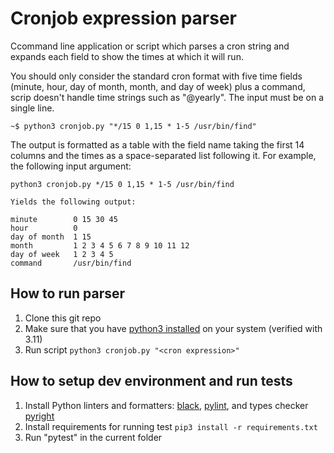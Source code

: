 # Cronjob expression parser

Ccommand line application or script which parses a cron string and expands each field
to show the times at which it will run.

You should only consider the standard cron format with five time fields (minute, hour, day of
month, month, and day of week) plus a command, scrip doesn't handle time strings such as "@yearly". 
The input must be on a single line.

`~$ python3 cronjob.py "*/15 0 1,15 * 1-5 /usr/bin/find"`

The output is formatted as a table with the field name taking the first 14 columns and
the times as a space-separated list following it.
For example, the following input argument:

```
python3 cronjob.py */15 0 1,15 * 1-5 /usr/bin/find

Yields the following output:

minute        0 15 30 45
hour          0
day of month  1 15
month         1 2 3 4 5 6 7 8 9 10 11 12
day of week   1 2 3 4 5
command       /usr/bin/find
```

## How to run parser

1. Clone this git repo
1. Make sure that you have [python3 installed](https://www.python.org/downloads/) on your system (verified with 3.11)
1. Run script `python3 cronjob.py "<cron expression>"`

## How to setup dev environment and run tests

1. Install Python linters and formatters: [black](https://pypi.org/project/black/), [pylint](https://pypi.org/project/pylint/), and types checker [pyright](https://pypi.org/project/pyright/)
1. Install requirements for running test `pip3 install -r requirements.txt`
1. Run "pytest" in the current folder

